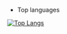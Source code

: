 -   Top languages

[![Top Langs](https://github-readme-stats.vercel.app/api/top-langs/?username=sergiosampayob)](https://github.com/anuraghazra/github-readme-stats)
